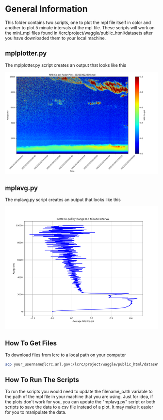 # General Information
This folder contains two scripts, one to plot the mpl file itself in color and another to plot 5 minute intervals of the mpl file. These scripts will work on the mini_mpl files found in /lcrc/project/waggle/public_html/datasets after you have downloaded them to your local machine. 


## mplplotter.py
The mplplotter.py script creates an output that looks like this

<p align="center"> <img src="/abraham/Images/lidar_sky-solar1.png" width="700"> </p> 

## mplavg.py
The mplavg.py script creates an output that looks like this

<p align="center"> <img src="/abraham/Images/pc0-5.png" width="700"> </p> 

## How To Get Files
To download files from lcrc to a local path on your computer
 ```sh
scp your_username@lcrc.anl.gov:/lcrc/project/waggle/public_html/datasets/minimpl_202203.mpl /your/local/path/on/computer
```

## How To Run The Scripts
To run the scripts you would need to update the filename_path variable to the path of the mpl file in your machine that you are using. Just for idea, if the plots don't work for you, you can update the "mplavg.py" script or both scripts to save the data to a csv file instead of a plot. It may make it easier for you to manipulate the data. 
